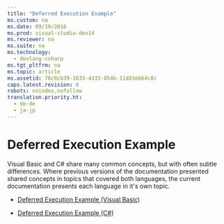 ```yaml
---
title: "Deferred Execution Example"
ms.custom: na
ms.date: 09/19/2016
ms.prod: visual-studio-dev14
ms.reviewer: na
ms.suite: na
ms.technology: 
  - devlang-csharp
ms.tgt_pltfrm: na
ms.topic: article
ms.assetid: 76c0cb39-1633-4333-854b-11d83eb64c8c
caps.latest.revision: 6
robots: noindex,nofollow
translation.priority.ht: 
  - de-de
  - ja-jp
---
```

# Deferred Execution Example
Visual Basic and C# share many common concepts, but with often subtle differences. Where previous versions of the documentation presented shared concepts in topics that covered both languages, the current documentation presents each language in it's own topic.  
  
-   [Deferred Execution Example (Visual Basic)](../vs140/Deferred-Execution-Example--Visual-Basic-.md)  
  
-   [Deferred Execution Example (C#)](../vs140/Deferred-Execution-Example--C#-.md)